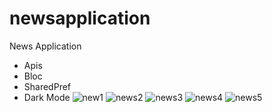 # newsapplication
News Application
- Apis
- Bloc
- SharedPref
- Dark Mode
![new1](https://user-images.githubusercontent.com/72949361/119204863-ec76c700-ba96-11eb-95a1-8b5a07c4435e.png)
![news2](https://user-images.githubusercontent.com/72949361/119204869-eda7f400-ba96-11eb-9603-bf58d2c6106f.png)
![news3](https://user-images.githubusercontent.com/72949361/119204871-eed92100-ba96-11eb-9876-7fcd6d934d7a.png)
![news4](https://user-images.githubusercontent.com/72949361/119204875-ef71b780-ba96-11eb-9005-085c7197b8f1.png)
![news5](https://user-images.githubusercontent.com/72949361/119204878-f26ca800-ba96-11eb-9a72-819acf8ecc62.png)

